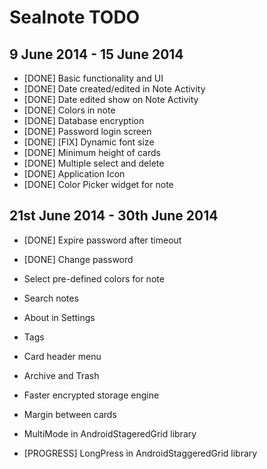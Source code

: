 Sealnote TODO
=============

9 June 2014 - 15 June 2014
--------------------------

* [DONE] Basic functionality and UI
* [DONE] Date created/edited in Note Activity
* [DONE] Date edited show on Note Activity
* [DONE] Colors in note
* [DONE] Database encryption
* [DONE] Password login screen
* [DONE] [FIX] Dynamic font size
* [DONE] Minimum height of cards
* [DONE] Multiple select and delete
* [DONE] Application Icon
* [DONE] Color Picker widget for note

21st June 2014 - 30th June 2014
-------------------------------
* [DONE] Expire password after timeout
* [DONE] Change password
* Select pre-defined colors for note
* Search notes
* About in Settings


* Tags
* Card header menu
* Archive and Trash
* Faster encrypted storage engine
* Margin between cards

* MultiMode in AndroidStageredGrid library
* [PROGRESS] LongPress in AndroidStaggeredGrid library
